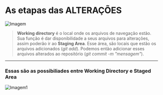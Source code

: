 # As etapas das ALTERAÇÕES

![Imagem](https://d2v0x26thbzlwf.cloudfront.net/prod/190/img/rId5vy54ke00.5h3.png)

> **Working directory** é o local onde os arquivos de navegação estão. Sua função é dar disponibilidade a seus arquivos para alterações, assim poderão ir ao **Staging Area**. Esse área, são locais que estão os arquivos adicionados (*git add*). Podemos então adicionar esses arquivos alterados ao repositório (*git commit -m "mensagem"*).

--- 

### Essas são as possibiliades entre Working Directory e Staged Area
![Imagem1](https://d2v0x26thbzlwf.cloudfront.net/prod/190/img/rId6n7ia1810.jh7.png)










<!--stackedit_data:
eyJoaXN0b3J5IjpbMTY4NTA0OTkwNywtMTc5OTU5NDkxMCwtOT
A4Njc5MTQ2LDEzNjIyMTI4ODEsMTM2MjIxMjg4MSwtNzYwMDk1
MDg2LDQ2OTk5NTAxOCwtNjEzMTI3Mzg2LDExODM3MzQxMjJdfQ
==
-->